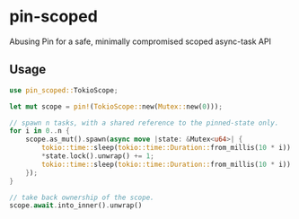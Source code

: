 # pin-scoped

Abusing Pin for a safe, minimally compromised scoped async-task API

## Usage

```rust
use pin_scoped::TokioScope;

let mut scope = pin!(TokioScope::new(Mutex::new(0)));

// spawn n tasks, with a shared reference to the pinned-state only.
for i in 0..n {
    scope.as_mut().spawn(async move |state: &Mutex<u64>| {
        tokio::time::sleep(tokio::time::Duration::from_millis(10 * i)).await;
        *state.lock().unwrap() += 1;
        tokio::time::sleep(tokio::time::Duration::from_millis(10 * i)).await;
    });
}

// take back ownership of the scope.
scope.await.into_inner().unwrap()
```
